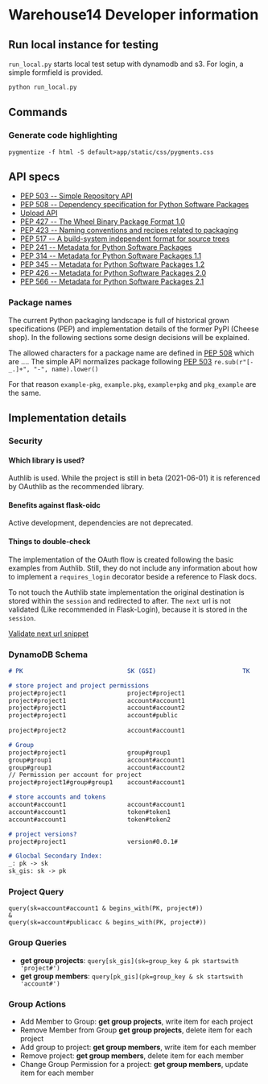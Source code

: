 # Warehouse14 Developer information

## Run local instance for testing

`run_local.py` starts local test setup with dynamodb and s3.
For login, a simple formfield is provided.

```bash
python run_local.py
```


## Commands

### Generate code highlighting
```
pygmentize -f html -S default>app/static/css/pygments.css
```

## API specs

* [PEP 503 -- Simple Repository API](https://www.python.org/dev/peps/pep-0503/)
* [PEP 508 -- Dependency specification for Python Software Packages](https://www.python.org/dev/peps/pep-0508/)
* [Upload API](https://warehouse.pypa.io/api-reference/legacy.html#upload-api)
* [PEP 427 -- The Wheel Binary Package Format 1.0](https://www.python.org/dev/peps/pep-0427/#file-name-convention)
* [PEP 423 -- Naming conventions and recipes related to packaging](https://www.python.org/dev/peps/pep-0423/)
* [PEP 517 -- A build-system independent format for source trees](https://www.python.org/dev/peps/pep-0517/)
* [PEP 241 -- Metadata for Python Software Packages](https://www.python.org/dev/peps/pep-0241/)
* [PEP 314 -- Metadata for Python Software Packages 1.1](https://www.python.org/dev/peps/pep-0314/)
* [PEP 345 -- Metadata for Python Software Packages 1.2](https://www.python.org/dev/peps/pep-0345/)
* [PEP 426 -- Metadata for Python Software Packages 2.0](https://www.python.org/dev/peps/pep-0426/)
* [PEP 566 -- Metadata for Python Software Packages 2.1](https://www.python.org/dev/peps/pep-0566/)

### Package names
The current Python packaging landscape is full of historical grown specifications (PEP) and implementation details
of the former PyPI (Cheese shop). In the following sections some design decisions will be explained.

The allowed characters for a package name are defined in [PEP 508](https://www.python.org/dev/peps/pep-0508/#names)
which are ....
The simple API normalizes package following [PEP 503](https://www.python.org/dev/peps/pep-0503/#normalized-names) `re.sub(r"[-_.]+", "-", name).lower()`

For that reason `example-pkg`, `example.pkg`, `example+pkg` and `pkg_example` are the same. 

## Implementation details


### Security

#### Which library is used?
Authlib is used. While the project is still in beta (2021-06-01) it is referenced by OAuthlib as the recommended library.

#### Benefits against flask-oidc
Active development, dependencies are not deprecated.

#### Things to double-check
The implementation of the OAuth flow is created following the basic examples from Authlib.
Still, they do not include any information about how to implement a `requires_login` decorator beside a reference to Flask docs.

To not touch the Authlib state implementation the original destination is stored within the `session` and redirected to after.
The `next` url is not validated (Like recommended in Flask-Login), because it is stored in the `session`.

[Validate next url snippet](https://web.archive.org/web/20190128010142/http://flask.pocoo.org/snippets/62/)



### DynamoDB Schema
```markdown
# PK                             SK (GSI)                        TK      ATTRS

# store project and project permissions
project#project1                 project#project1                       {name: str, versions: Dict(str, Version)}   isarchived=True
project#project1                 account#account1                       {role: admin}
project#project1                 account#account2                       {role: member}
project#project1                 account#public                         {role: member}
                                                                                     
project#project2                 account#account1                       {role: admin}

# Group                                                                           
project#project1                 group#group1                           {role: member}
group#group1                     account#account1                       {role: admin}
group#group1                     account#account2                       {role: member}
// Permission per account for project
project#project1#group#group1    account#account1                       {role: member}

# store accounts and tokens
account#account1                 account#account1                        {...}
account#account1                 token#token1                            {...}
account#account1                 token#token2                            {...}

# project versions?
project#project1                 version#0.0.1#                          {role: member}

# Glocbal Secondary Index:
_: pk -> sk
sk_gis: sk -> pk
```

### Project Query
```
query(sk=account#account1 & begins_with(PK, project#)) 
& 
query(sk=account#publicacc & begins_with(PK, project#))
```

### Group Queries
- **get group projects**: `query[sk_gis](sk=group_key & pk startswith 'project#')`
- **get group members**: `query[pk_gis](pk=group_key & sk startswith 'account#')`

### Group Actions
- Add    Member to Group: 
  **get group projects**, write item for each project
- Remove Member from Group
  **get group projects**, delete item for each project
- Add group to project:
  **get group members**, write item for each member
- Remove project:
  **get group members**, delete item for each member
- Change Group Permission for a project:
  **get group members**, update item for each member
```

